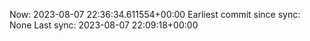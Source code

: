 Now: 2023-08-07 22:36:34.611554+00:00 Earliest commit since sync: None Last sync: 2023-08-07 22:09:18+00:00

